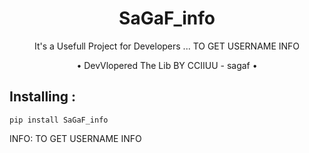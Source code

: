 <h1 align="center">SaGaF_info</h1>
<p align="center">It's a Usefull Project for Developers ... TO GET USERNAME INFO </p>

<p align="center"> • DevVlopered The Lib BY CCIIUU - sagaf • </p>


## Installing :
```
pip install SaGaF_info
```
INFO:  TO GET USERNAME INFO 
```
